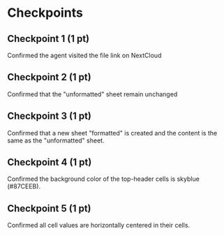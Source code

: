 # Checkpoints

## Checkpoint 1 (1 pt)

Confirmed the agent visited the file link on NextCloud

## Checkpoint 2 (1 pt)

Confirmed that the "unformatted" sheet remain unchanged

## Checkpoint 3 (1 pt)

Confirmed that a new sheet "formatted" is created and the content is the same as the "unformatted" sheet.

## Checkpoint 4 (1 pt)

Confirmed the background color of the top-header cells is skyblue (#87CEEB).

## Checkpoint 5 (1 pt)

Confirmed all cell values are horizontally centered in their cells.
